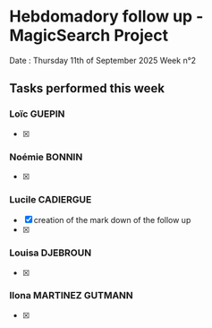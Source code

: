 # Hebdomadory follow up - MagicSearch Project

Date : Thursday 11th of September 2025
Week n°2

## Tasks performed this week

### Loïc GUEPIN
- [x] 

### Noémie BONNIN
- [x] 

### Lucile CADIERGUE
- [x] creation of the mark down of the follow up  
- [x] 

### Louisa DJEBROUN
- [x] 

### Ilona MARTINEZ GUTMANN
- [x] 
